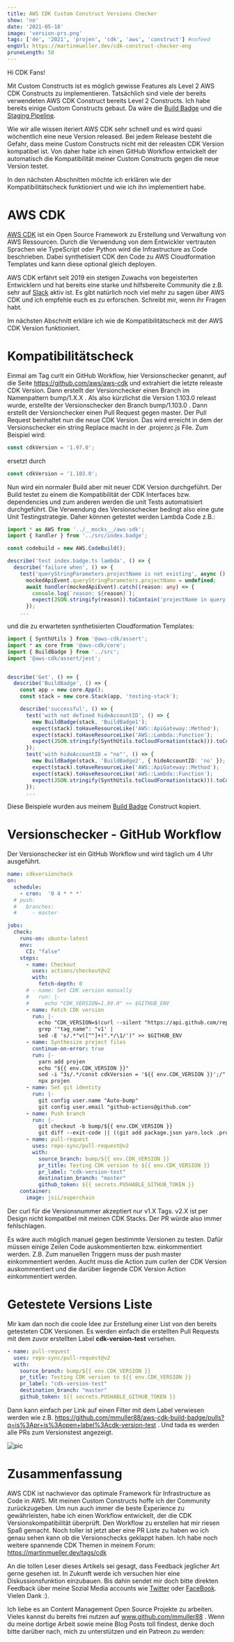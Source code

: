 ```yaml
---
title: AWS CDK Custom Construct Versions Checker
show: 'no'
date: '2021-05-18'
image: 'version-prs.png'
tags: ['de', '2021', 'projen', 'cdk', 'aws', 'construct'] #nofeed
engUrl: https://martinmueller.dev/cdk-construct-checker-eng
pruneLength: 50
---
```


Hi CDK Fans!

Mit Custom Constructs ist es möglich gewisse Features als Level 2 AWS CDK Constructs zu implementieren. Tatsächlich sind viele der bereits verwendeten AWS CDK Construct bereits Level 2 Constructs. Ich habe bereits einige Custom Constructs gebaut. Da wäre die [Build Badge](https://github.com/mmuller88/aws-cdk-build-badge) und die [Staging Pipeline](https://github.com/mmuller88/aws-cdk-staging-pipeline).

Wie wir alle wissen iteriert AWS CDK sehr schnell und es wird quasi wöchentlich eine neue Version released. Bei jedem Release besteht die Gefahr, dass meine Custom Constructs nicht mit der releasten CDK Version kompatibel ist. Von daher habe ich einen GitHub Workflow entwickelt der automatisch die Kompatibilität meiner Custom Constructs gegen die neue Version testet.

In den nächsten Abschnitten möchte ich erklären wie der Kompatibilitätscheck funktioniert und wie ich ihn implementiert habe.

# AWS CDK
[AWS CDK](https://github.com/aws/aws-cdk) ist ein Open Source Framework zu Erstellung und Verwaltung von AWS Ressourcen. Durch die Verwendung von dem Entwickler vertrauten Sprachen wie TypeScript oder Python wird die Infrastructure as Code beschrieben. Dabei synthetisiert CDK den Code zu AWS Cloudformation Templates und kann diese optional gleich deployen.

AWS CDK erfährt seit 2019 ein stetigen Zuwachs von begeisterten Entwicklern und hat bereits eine starke und hilfsbereite Community die z.B. sehr auf [Slack](https://cdk-dev.slack.com) aktiv ist. Es gibt natürlich noch viel mehr zu sagen über AWS CDK und ich empfehle euch es zu erforschen. Schreibt mir, wenn ihr Fragen habt.

Im nächsten Abschnitt erkläre ich wie de Kompatibilitätscheck mit der AWS CDK Version funktioniert.

# Kompatibilitätscheck
Einmal am Tag curlt ein GitHub Workflow, hier Versionschecker genannt, auf die Seite https://github.com/aws/aws-cdk und extrahiert die letzte releaste CDK Version. Dann erstellt der Versionchecker einen Branch im Namenpattern bump/1.X.X . Als also kürzlichst die Version 1.103.0 releast wurde, erstellte der Versionschecker den Branch bump/1.103.0 . Dann erstellt der Versionchecker einen Pull Request gegen master. Der Pull Request beinhaltet nun die neue CDK Version. Das wird erreicht in dem der Versionschecker ein string Replace macht in der .projenrc.js File. Zum Beispiel wird:

```ts
const cdkVersion = '1.97.0';
```

ersetzt durch

```ts
const cdkVersion = '1.103.0';
```

Nun wird ein normaler Build aber mit neuer CDK Version durchgeführt. Der Build testet zu einem die Kompatibilität der CDK Interfaces bzw. dependencies und zum anderen werden die unit Tests automatisiert durchgeführt. Die Verwendung des Versionschecker bedingt also eine gute Unit Testingstrategie. Daher können getestet werden Lambda Code z.B.:

```ts
import * as AWS from '../__mocks__/aws-sdk';
import { handler } from '../src/index.badge';

const codebuild = new AWS.CodeBuild();

describe('test index.badge.ts lambda', () => {
  describe('failure when', () => {
    test('queryStringParameters.projectName is not existing', async () => {
      mockedApiEvent.queryStringParameters.projectName = undefined;
      await handler(mockedApiEvent).catch((reason: any) => {
        console.log(`reason: ${reason}`);
        expect(JSON.stringify(reason)).toContain('projectName in query parameter is not existing or empty!');
      });
    ...
```

und die zu erwarteten synthetisierten Cloudformation Templates:

```ts
import { SynthUtils } from '@aws-cdk/assert';
import * as core from '@aws-cdk/core';
import { BuildBadge } from '../src';
import '@aws-cdk/assert/jest';


describe('Get', () => {
  describe('BuildBadge', () => {
    const app = new core.App();
    const stack = new core.Stack(app, 'testing-stack');

    describe('successful', () => {
      test('with not defined hideAccountID', () => {
        new BuildBadge(stack, 'BuildBadge1');
        expect(stack).toHaveResourceLike('AWS::ApiGateway::Method');
        expect(stack).toHaveResourceLike('AWS::Lambda::Function');
        expect(JSON.stringify(SynthUtils.toCloudFormation(stack))).toContain('\"ACCOUNT\":\"123\"');
      });
      test('with hideAccountID = "no"', () => {
        new BuildBadge(stack, 'BuildBadge2', { hideAccountID: 'no' });
        expect(stack).toHaveResourceLike('AWS::ApiGateway::Method');
        expect(stack).toHaveResourceLike('AWS::Lambda::Function');
        expect(JSON.stringify(SynthUtils.toCloudFormation(stack))).toContain('"ACCOUNT\":{\"Ref\":\"AWS::AccountId\"}');
      });
      ...
```

Diese Beispiele wurden aus meinem [Build Badge](https://github.com/mmuller88/aws-cdk-build-badge) Construct kopiert.

# Versionschecker - GitHub Workflow
Der Versionschecker ist ein GitHub Workflow und wird täglich um 4 Uhr ausgeführt.

```yaml
name: cdkversioncheck
on:
  schedule:
    - cron:  '0 4 * * *'
  # push:
  #   branches:
  #     - master

jobs:
  check:
    runs-on: ubuntu-latest
    env:
      CI: "false"
    steps:
      - name: Checkout
        uses: actions/checkout@v2
        with:
          fetch-depth: 0
      # - name: Set CDK version manually
      #   run: |-
      #     echo "CDK_VERSION=1.99.0" >> $GITHUB_ENV
      - name: Fetch CDK version
        run: |-
          echo "CDK_VERSION=$(curl --silent "https://api.github.com/repos/aws/aws-cdk/releases/latest" |
          grep '"tag_name": "v1' |
          sed -E 's/.*"v([^"]+)".*/\1/')" >> $GITHUB_ENV
      - name: Synthesize project files
        continue-on-error: true
        run: |-
          yarn add projen
          echo "${{ env.CDK_VERSION }}"
          sed -i "3s/.*/const cdkVersion = '${{ env.CDK_VERSION }}';/" .projenrc.js
          npx projen
      - name: Set git identity
        run: |-
          git config user.name "Auto-bump"
          git config user.email "github-actions@github.com"
      - name: Push branch
        run: |- 
          git checkout -b bump/${{ env.CDK_VERSION }}
          git diff --exit-code || ((git add package.json yarn.lock .projen/deps.json .projenrc.js) && (git commit -m "Testing CDK version to ${{ env.CDK_VERSION }}" && git push -u origin bump/${{ env.CDK_VERSION }}))
      - name: pull-request
        uses: repo-sync/pull-request@v2
        with:
          source_branch: bump/${{ env.CDK_VERSION }}
          pr_title: Testing CDK version to ${{ env.CDK_VERSION }}
          pr_label: "cdk-version-test"  
          destination_branch: "master"
          github_token: ${{ secrets.PUSHABLE_GITHUB_TOKEN }}
    container:
      image: jsii/superchain
```
Der curl für die Versionsnummer akzeptiert nur v1.X Tags. v2.X ist per Design nicht kompatibel mit meinen CDK Stacks. Der PR würde also immer fehlschlagen.

Es wäre auch möglich manuel gegen bestimmte Versionen zu testen. Dafür müssen einige Zeilen Code auskommentierten bzw. einkommentiert werden. Z.B. Zum manuellen Triggern muss der push master einkommentiert werden. Aucht muss die Action zum curlen der CDK Version auskommentiert und die darüber liegende CDK Version Action einkommentiert werden.

# Getestete Versions Liste
Mir kam dan noch die coole Idee zur Erstellung einer List von den bereits getesteten CDK Versionen. Es werden einfach die erstellten Pull Requests mit dem zuvor erstellten Label **cdk-version-test** versehen.

```yaml
- name: pull-request
  uses: repo-sync/pull-request@v2
  with:
    source_branch: bump/${{ env.CDK_VERSION }}
    pr_title: Testing CDK version to ${{ env.CDK_VERSION }}
    pr_label: "cdk-version-test"  
    destination_branch: "master"
    github_token: ${{ secrets.PUSHABLE_GITHUB_TOKEN }}
```

Dann kann einfach per Link auf einen Filter mit dem Label verwiesen werden wie z.B. https://github.com/mmuller88/aws-cdk-build-badge/pulls?q=is%3Apr+is%3Aopen+label%3Acdk-version-test . Und tada es werden alle PRs zum Versionstest angezeigt.

![pic](https://raw.githubusercontent.com/mmuller88/mmblog/master/content/cdk-construct-checker/versions.png)

# Zusammenfassung
AWS CDK ist nachwievor das optimale Framework für Infrastructure as Code in AWS. Mit meinen Custom Constructs hoffe ich der Community zurückzugeben. Um nun auch immer die beste Experience zu gewährleisten, habe ich einen Workflow entwickelt, der die CDK Versionskompatibilität überprüft. Den Workflow zu erstellen hat mir riesen Spaß gemacht. Noch toller ist jetzt aber eine PR Liste zu haben wo ich genau sehen kann ob die Versionschecks geklappt haben. Ich habe noch weitere spannende CDK Themen in meinem Forum: https://martinmueller.dev/tags/cdk

An die tollen Leser dieses Artikels sei gesagt, dass Feedback jeglicher Art gerne gesehen ist. In Zukunft werde ich versuchen hier eine Diskussionsfunktion einzubauen. Bis dahin sendet mir doch bitte direkten Feedback über meine Sozial Media accounts wie [Twitter](https://twitter.com/MartinMueller_) oder [FaceBook](https://www.facebook.com/martin.muller.10485). Vielen Dank :).

Ich liebe es an Content Management Open Source Projekte zu arbeiten. Vieles kannst du bereits frei nutzen auf www.github.com/mmuller88 . Wenn du meine dortige Arbeit sowie meine Blog Posts toll findest, denke doch bitte darüber nach, mich zu unterstützen und ein Patreon zu werden:

   